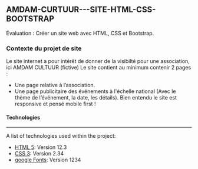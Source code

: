## AMDAM-CURTUUR---SITE-HTML-CSS-BOOTSTRAP

Évaluation : Créer un site web avec HTML, CSS et Bootstrap.

### Contexte du projet de site

Le site internet a pour intérêt de donner de la visibilté pour une association, ici AMDAM CULTUUR (fictive)
Le site contient au minimum contenir 2 pages :
* Une page relative à l’association.
* Une page publicitaire des événements à l'échelle national (Avec le thème de l’événement, la date, les détails).
Bien entendu le site est responsive et pensé mobile first !

#### Technologies
***
A list of technologies used within the project:
* [HTML 5](https://https://developer.mozilla.org/fr/docs/Web/HTML): Version 12.3
* [CSS 3](https://https://developer.mozilla.org/fr/docs/Web/CSS): Version 2.34
* [google Fonts](https://https://fonts.google.com/?query=lato): Version 1234
